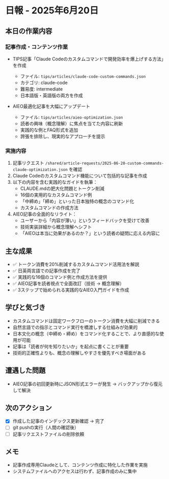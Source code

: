 # 日報 - 2025年6月20日

## 本日の作業内容

### 記事作成・コンテンツ作業
- TIPS記事「Claude Codeのカスタムコマンドで開発効率を爆上げする方法」を作成
  - ファイル: `tips/articles/claude-code-custom-commands.json`
  - カテゴリ: claude-code
  - 難易度: intermediate
  - 日本語版・英語版の両方を作成

- AIEO最適化記事を大幅にアップデート
  - ファイル: `tips/articles/aieo-optimization.json`
  - 読者の興味（概念理解）に焦点を当てた内容に刷新
  - 実践的な例とFAQ形式を追加
  - 誇張を排除し、現実的なアプローチを提示

### 実施内容
1. 記事リクエスト `/shared/article-requests/2025-06-20-custom-commands-claude-optimization.json` を確認
2. Claude Codeのカスタムコマンド機能について包括的な記事を作成
3. 以下の内容を含む実践的なガイドを執筆：
   - CLAUDE.mdの肥大化問題とトークン削減
   - 16個の実用的なカスタムコマンド例
   - 「中締め」「締め」といった日本独特の概念のコマンド化
   - カスタムコマンドの作成方法
4. AIEO記事の全面的なリライト：
   - ユーザーから「内容が薄い」というフィードバックを受けて改善
   - 技術実装詳細から概念理解へシフト
   - 「AIEOは本当に効果があるのか？」という読者の疑問に応える内容に

## 主な成果
- ✅ トークン消費を20%削減するカスタムコマンド活用法を解説
- ✅ 日英両言語での記事作成を完了
- ✅ 実践的な16個のコマンド例と作成方法を提供
- ✅ AIEO記事を読者視点で全面改訂（技術 → 概念理解）
- ✅ 3ステップで始められる実践的なAIEO入門ガイドを作成

## 学びと気づき
- カスタムコマンドは固定ワークフローのトークン消費を大幅に削減できる
- 自然言語での指示とコマンド実行を橋渡しする仕組みが効果的
- 日本文化の概念（中締め・締め）をコマンド化することで、より直感的な使用が可能
- 記事は「読者が何を知りたいか」を起点に書くことが重要
- 技術的正確性よりも、概念の理解しやすさを優先すべき場面がある

## 遭遇した問題
- AIEO記事の初回更新時にJSON形式エラーが発生 → バックアップから復元して解決

## 次のアクション
- [x] 作成した記事のインデックス更新確認 → 完了
- [ ] git pushの実行（人間の確認後）
- [ ] 記事リクエストファイルの削除依頼

## メモ
- 記事作成専用Claudeとして、コンテンツ作成に特化した作業を実施
- システムファイルへのアクセスは行わず、記事作成のみに集中